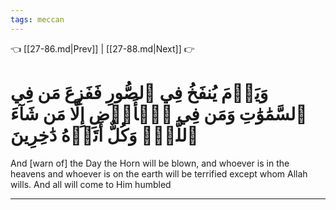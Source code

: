 ```yaml
---
tags: meccan
---
```


👈 [[27-86.md|Prev]] | [[27-88.md|Next]] 👉

# وَيَوۡمَ يُنفَخُ فِي ٱلصُّورِ فَفَزِعَ مَن فِي ٱلسَّمَٰوَٰتِ وَمَن فِي ٱلۡأَرۡضِ إِلَّا مَن شَآءَ ٱللَّهُۚ وَكُلٌّ أَتَوۡهُ دَٰخِرِينَ

And [warn of] the Day the Horn will be blown, and whoever is in the heavens and whoever is on the earth will be terrified except whom Allah wills. And all will come to Him humbled

---

